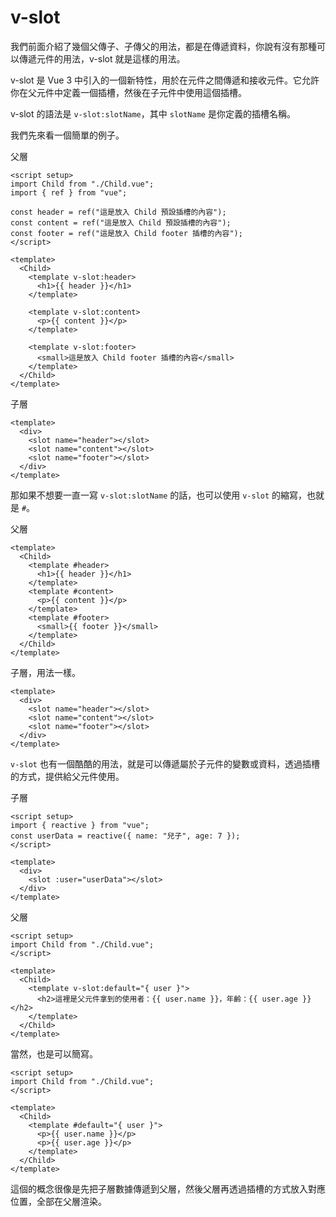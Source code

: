 # v-slot

我們前面介紹了幾個父傳子、子傳父的用法，都是在傳遞資料，你說有沒有那種可以傳遞元件的用法，v-slot 就是這樣的用法。

v-slot 是 Vue 3 中引入的一個新特性，用於在元件之間傳遞和接收元件。它允許你在父元件中定義一個插槽，然後在子元件中使用這個插槽。

v-slot 的語法是 `v-slot:slotName`，其中 `slotName` 是你定義的插槽名稱。

我們先來看一個簡單的例子。

父層

```vue
<script setup>
import Child from "./Child.vue";
import { ref } from "vue";

const header = ref("這是放入 Child 預設插槽的內容");
const content = ref("這是放入 Child 預設插槽的內容");
const footer = ref("這是放入 Child footer 插槽的內容");
</script>

<template>
  <Child>
    <template v-slot:header>
      <h1>{{ header }}</h1>
    </template>

    <template v-slot:content>
      <p>{{ content }}</p>
    </template>

    <template v-slot:footer>
      <small>這是放入 Child footer 插槽的內容</small>
    </template>
  </Child>
</template>
```

子層

```vue
<template>
  <div>
    <slot name="header"></slot>
    <slot name="content"></slot>
    <slot name="footer"></slot>
  </div>
</template>
```

那如果不想要一直一寫 `v-slot:slotName` 的話，也可以使用 `v-slot` 的縮寫，也就是 `#`。

父層

```vue
<template>
  <Child>
    <template #header>
      <h1>{{ header }}</h1>
    </template>
    <template #content>
      <p>{{ content }}</p>
    </template>
    <template #footer>
      <small>{{ footer }}</small>
    </template>
  </Child>
</template>
```

子層，用法一樣。

```vue
<template>
  <div>
    <slot name="header"></slot>
    <slot name="content"></slot>
    <slot name="footer"></slot>
  </div>
</template>
```

`v-slot` 也有一個酷酷的用法，就是可以傳遞屬於子元件的變數或資料，透過插槽的方式，提供給父元件使用。

子層

```vue
<script setup>
import { reactive } from "vue";
const userData = reactive({ name: "兒子", age: 7 });
</script>

<template>
  <div>
    <slot :user="userData"></slot>
  </div>
</template>
```

父層

```vue
<script setup>
import Child from "./Child.vue";
</script>

<template>
  <Child>
    <template v-slot:default="{ user }">
      <h2>這裡是父元件拿到的使用者：{{ user.name }}，年齡：{{ user.age }}</h2>
    </template>
  </Child>
</template>
```

當然，也是可以簡寫。

```vue
<script setup>
import Child from "./Child.vue";
</script>

<template>
  <Child>
    <template #default="{ user }">
      <p>{{ user.name }}</p>
      <p>{{ user.age }}</p>
    </template>
  </Child>
</template>
```

這個的概念很像是先把子層數據傳遞到父層，然後父層再透過插槽的方式放入對應位置，全部在父層渲染。

